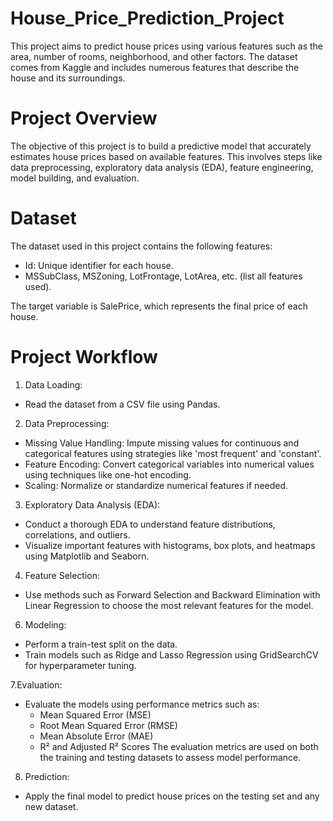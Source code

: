 # House_Price_Prediction_Project
This project aims to predict house prices using various features such as the area, number of rooms, neighborhood, and other factors. The dataset comes from Kaggle and includes numerous features that describe the house and its surroundings.

# Project Overview
The objective of this project is to build a predictive model that accurately estimates house prices based on available features. This involves steps like data preprocessing, exploratory data analysis (EDA), feature engineering, model building, and evaluation.

# Dataset
The dataset used in this project contains the following features:

* Id: Unique identifier for each house.
* MSSubClass, MSZoning, LotFrontage, LotArea, etc. (list all features used).
  
The target variable is SalePrice, which represents the final price of each house.

# Project Workflow
1. Data Loading:
  * Read the dataset from a CSV file using Pandas.

2. Data Preprocessing:
  * Missing Value Handling: Impute missing values for continuous and categorical features using strategies like 'most frequent' and 'constant'.
  * Feature Encoding: Convert categorical variables into numerical values using techniques like one-hot encoding.
  * Scaling: Normalize or standardize numerical features if needed.

3. Exploratory Data Analysis (EDA):
  * Conduct a thorough EDA to understand feature distributions, correlations, and outliers.
  * Visualize important features with histograms, box plots, and heatmaps using Matplotlib and Seaborn.

4. Feature Selection:
  * Use methods such as Forward Selection and Backward Elimination with Linear Regression to choose the most relevant features for the model.

6. Modeling:
  * Perform a train-test split on the data.
  * Train models such as Ridge and Lasso Regression using GridSearchCV for hyperparameter tuning.

7.Evaluation:
  * Evaluate the models using performance metrics such as:
    * Mean Squared Error (MSE)
    * Root Mean Squared Error (RMSE)
    * Mean Absolute Error (MAE)
    * R² and Adjusted R² Scores
The evaluation metrics are used on both the training and testing datasets to assess model performance.

8. Prediction:
  * Apply the final model to predict house prices on the testing set and any new dataset.
